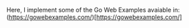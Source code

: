 Here, I implement some of the Go Web Examples avaiable in:
(https://gowebexamples.com/)[https://gowebexamples.com/]